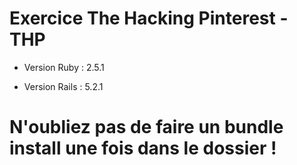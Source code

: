 # Exercice The Hacking Pinterest - THP

* Version Ruby : 2.5.1

* Version Rails : 5.2.1

# N'oubliez pas de faire un bundle install une fois dans le dossier !
